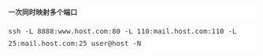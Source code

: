 <p style="color:#333333;font-size:14px;white-space:normal;background-color:#FFFFFF;line-height:25px;margin-top:0px;margin-bottom:10px;padding-top:0px;padding-bottom:0px;font-family:Arial, Helvetica, simsun, u5b8bu4f53;">
	<strong>一次同时映射多个端口</strong>
</p>
<pre style="white-space:pre-wrap;word-wrap:break-word;color:#333333;font-size:14px;line-height:25px;background-color:#FFFFFF;">ssh -L 8888:www.host.com:80 -L 110:mail.host.com:110 -L    25:mail.host.com:25 user@host -N  </pre>